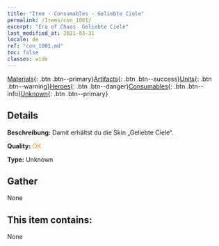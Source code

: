 ```yaml
---
title: "Item - Consumables - Geliebte Ciele"
permalink: /Items/con_1061/
excerpt: "Era of Chaos  Geliebte Ciele"
last_modified_at: 2021-03-31
locale: de
ref: "con_1061.md"
toc: false
classes: wide
---
```

 [Materials](/de/Items/){: .btn .btn--primary}[Artifacts](/de/Items/Artifacts/){: .btn .btn--success}[Units](/de/Items/Units/){: .btn .btn--warning}[Heroes](/de/Items/Heroes/){: .btn .btn--danger}[Consumables](/de/Items/Consumables/){: .btn .btn--info}[Unknown](/de/Items/Unknown/){: .btn .btn--primary}

## Details
 **Beschreibung:** Damit erhältst du die Skin „Geliebte Ciele“.

 **Quality:** <span style="color: #FF8C00">OK</span>

 **Type:** Unknown

## Gather

  None

## This item contains:

  None

